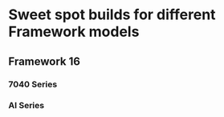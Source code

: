 # Sweet spot builds for different Framework models

## Framework 16

### 7040 Series

### AI Series
